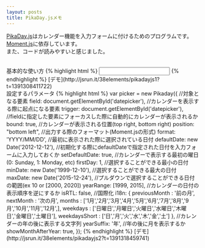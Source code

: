 ```yaml
---
layout: posts
title: PikaDay.jsメモ
---
```

[PikaDay.js](https://github.com/dbushell/Pikaday)はカレンダー機能を入力フォームに付けるためのプログラムです。     
[Moment.js](http://momentjs.com/)に依存しています。  
また、コードが読みやすいと感じました。　　
  
<br/>
基本的な使い方
{% highlight html %}
<!-- 付属のCSSファイル  -->
<link rel="stylesheet" href="pikaday.css" type="text/css" />
<!-- 対象となる要素  -->
<input type="text" id="datepicker">
<script src="moment.js"></script>
<script src="pikaday.js"></script>
<!-- 初期化  -->
<script>
    var picker = new Pikaday({ field: document.getElementById('datepicker') });
</script>
{% endhighlight %}
[デモ](http://jsrun.it/38elements/pikadayjs1?t=1391308411722)

<br/>
設定するパラメータ
{% highlight html %}
    var picker = new Pikaday({ 
        //対象となる要素
        field: document.getElementById('datepicker'),
        //カレンダーを表示する際に起点になる要素
        trigger: document.getElementById('datepicker'),
        //fieldに指定した要素にフォーカスした際に自動的にカレンダーが表示されるか
        bound: true,
        //カレンダーが表示される位置(top right, bottom right)
        position: "bottom left",
        //出力する際のフォーマット(Moment.jsの形式)
        format: 'YYYY/MM/DD',
        //最初に表示された際に選択されている日付
        defaultDate: new Date('2012-12-12'),
        //初期化する際にdefaultDateで指定された日付を入力フォームに入力しておくか
        setDefaultDate: true,
        //カレンダーで表示する最初の曜日(0: Sunday, 1: Monday, etc)
        firstDay: 1,
        //選択することができる最小の日付
        minDate: new Date('1999-12-10'),
        //選択することができる最大の日付
        maxDate: new Date('2015-12-24'),
        //プルダウンで選択することができる日付の範囲(ex 10 or [2000, 2020])
        yearRange: [1999, 2015],
        //カレンダーの日付の表示順序を逆にするか
        isRTL: false,
        //国際化
        i18n: {
                previousMonth : '前の月',
                nextMonth     : '次の月',
                months        : ['1月','2月','3月','4月','5月','6月','7月','8月','9月','10月','11月','12月',],
                weekdays      : ['日曜日','月曜日','火曜日','水曜日','木曜日','金曜日','土曜日'],
                weekdaysShort : ['日','月','火','水','木','金','土']
        },
        //カレンダーの年の後に表示する文字列
        yearSuffix: '年',
        //年の後に月を表示するか
        showMonthAfterYear: true,
    });
{% endhighlight %}
[デモ](http://jsrun.it/38elements/pikadayjs2?t=1391318459741)
    

